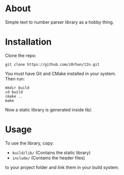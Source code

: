 # About
Simple text to number parser library as a hobby thing.

# Installation
Clone the repo:
```
git clone https://github.com/z0rhan/t2n.git
```
You must have Git and CMake installed in your system.   
Then run:
```
mkdir build
cd build
cmake ..
make
```
Now a static library is generated inside lib/.

# Usage
To use the library, copy:
- `build/lib/` (Contains the static library)
- `include/`   (Contains the header files)

to your project folder and link them in your build system.
